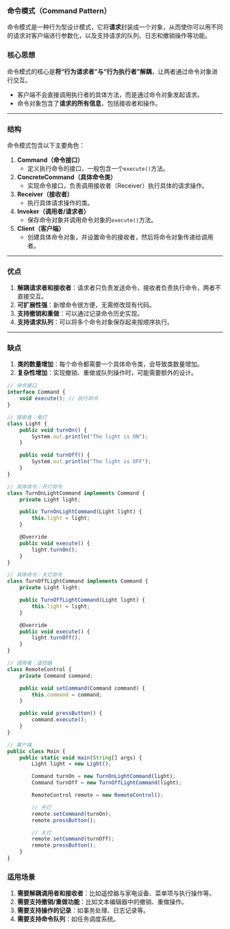 ### **命令模式（Command Pattern）**

命令模式是一种行为型设计模式，它将**请求**封装成一个对象，从而使你可以用不同的请求对客户端进行参数化，以及支持请求的队列、日志和撤销操作等功能。

### **核心思想**

命令模式的核心是**将“行为请求者”与“行为执行者”解耦**，让两者通过命令对象进行交互。

- 客户端不会直接调用执行者的具体方法，而是通过命令对象发起请求。
- 命令对象包含了**请求的所有信息**，包括接收者和操作。

------

### **结构**

命令模式包含以下主要角色：

1. **Command（命令接口）**
   - 定义执行命令的接口，一般包含一个`execute()`方法。
2. **ConcreteCommand（具体命令类）**
   - 实现命令接口，负责调用接收者（Receiver）执行具体的请求操作。
3. **Receiver（接收者）**
   - 执行具体请求操作的类。
4. **Invoker（调用者/请求者）**
   - 保存命令对象并调用命令对象的`execute()`方法。
5. **Client（客户端）**
   - 创建具体命令对象，并设置命令的接收者，然后将命令对象传递给调用者。

------

### **优点**

1. **解耦请求者和接收者**：请求者只负责发送命令，接收者负责执行命令，两者不直接交互。
2. **可扩展性强**：新增命令很方便，无需修改现有代码。
3. **支持撤销和重做**：可以通过记录命令历史实现。
4. **支持请求队列**：可以将多个命令对象保存起来按顺序执行。

------

### **缺点**

1. **类的数量增加**：每个命令都需要一个具体命令类，会导致类数量增加。
2. **复杂性增加**：实现撤销、重做或队列操作时，可能需要额外的设计。

```js
// 命令接口
interface Command {
    void execute(); // 执行命令
}

// 接收者：电灯
class Light {
    public void turnOn() {
        System.out.println("The light is ON");
    }

    public void turnOff() {
        System.out.println("The light is OFF");
    }
}

// 具体命令：开灯命令
class TurnOnLightCommand implements Command {
    private Light light;

    public TurnOnLightCommand(Light light) {
        this.light = light;
    }

    @Override
    public void execute() {
        light.turnOn();
    }
}

// 具体命令：关灯命令
class TurnOffLightCommand implements Command {
    private Light light;

    public TurnOffLightCommand(Light light) {
        this.light = light;
    }

    @Override
    public void execute() {
        light.turnOff();
    }
}

// 调用者：遥控器
class RemoteControl {
    private Command command;

    public void setCommand(Command command) {
        this.command = command;
    }

    public void pressButton() {
        command.execute();
    }
}

// 客户端
public class Main {
    public static void main(String[] args) {
        Light light = new Light();

        Command turnOn = new TurnOnLightCommand(light);
        Command turnOff = new TurnOffLightCommand(light);

        RemoteControl remote = new RemoteControl();

        // 开灯
        remote.setCommand(turnOn);
        remote.pressButton();

        // 关灯
        remote.setCommand(turnOff);
        remote.pressButton();
    }
}
```

### **适用场景**

1. **需要解耦调用者和接收者**：比如遥控器与家电设备、菜单项与执行操作等。
2. **需要支持撤销/重做功能**：比如文本编辑器中的撤销、重做操作。
3. **需要支持操作的记录**：如事务处理、日志记录等。
4. **需要支持命令队列**：如任务调度系统。